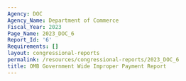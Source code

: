```yaml
---
Agency: DOC
Agency_Name: Department of Commerce
Fiscal_Year: 2023
Page_Name: 2023_DOC_6
Report_Id: '6'
Requirements: []
layout: congressional-reports
permalink: /resources/congressional-reports/2023_DOC_6
title: OMB Government Wide Improper Payment Report
---
```


